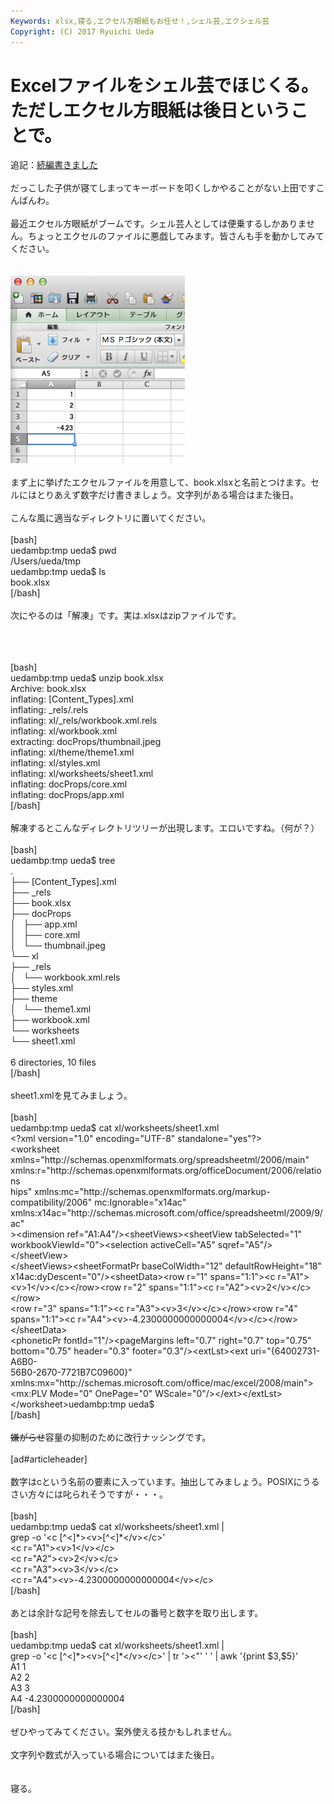 ```yaml
---
Keywords: xlsx,寝る,エクセル方眼紙もお任せ！,シェル芸,エクシェル芸
Copyright: (C) 2017 Ryuichi Ueda
---
```


# Excelファイルをシェル芸でほじくる。ただしエクセル方眼紙は後日ということで。
追記：<a href="http://blog.ueda.asia/?p=2417" title="Excelファイルをシェル芸でほじくる。（hxselect編）" target="_blank">続編書きました</a><br />
<br />
だっこした子供が寝てしまってキーボードを叩くしかやることがない上田ですこんばんわ。<br />
<br />
最近エクセル方眼紙がブームです。シェル芸人としては便乗するしかありません。ちょっとエクセルのファイルに悪戯してみます。皆さんも手を動かしてみてください。<br />
<br />
<br />
<a href="スクリーンショット-2014-03-26-23.05.29.png"><img src="スクリーンショット-2014-03-26-23.05.29-279x300.png" alt="スクリーンショット 2014-03-26 23.05.29" width="279" height="300" class="aligncenter size-medium wp-image-2399" /></a><br />
<br />
まず上に挙げたエクセルファイルを用意して、book.xlsxと名前とつけます。セルにはとりあえず数字だけ書きましょう。文字列がある場合はまた後日。<br />
<br />
こんな風に適当なディレクトリに置いてください。<br />
<br />
[bash]<br />
uedambp:tmp ueda$ pwd<br />
/Users/ueda/tmp<br />
uedambp:tmp ueda$ ls <br />
book.xlsx<br />
[/bash]<br />
<br />
次にやるのは「解凍」です。実は.xlsxはzipファイルです。<br />
<br />
<!--more--><br />
<br />
[bash]<br />
uedambp:tmp ueda$ unzip book.xlsx <br />
Archive: book.xlsx<br />
 inflating: [Content_Types].xml <br />
 inflating: _rels/.rels <br />
 inflating: xl/_rels/workbook.xml.rels <br />
 inflating: xl/workbook.xml <br />
 extracting: docProps/thumbnail.jpeg <br />
 inflating: xl/theme/theme1.xml <br />
 inflating: xl/styles.xml <br />
 inflating: xl/worksheets/sheet1.xml <br />
 inflating: docProps/core.xml <br />
 inflating: docProps/app.xml <br />
[/bash]<br />
<br />
解凍するとこんなディレクトリツリーが出現します。エロいですね。（何が？）<br />
<br />
[bash]<br />
uedambp:tmp ueda$ tree<br />
.<br />
├── [Content_Types].xml<br />
├── _rels<br />
├── book.xlsx<br />
├── docProps<br />
│   ├── app.xml<br />
│   ├── core.xml<br />
│   └── thumbnail.jpeg<br />
└── xl<br />
 ├── _rels<br />
 │   └── workbook.xml.rels<br />
 ├── styles.xml<br />
 ├── theme<br />
 │   └── theme1.xml<br />
 ├── workbook.xml<br />
 └── worksheets<br />
 └── sheet1.xml<br />
<br />
6 directories, 10 files<br />
[/bash]<br />
<br />
sheet1.xmlを見てみましょう。<br />
<br />
[bash]<br />
uedambp:tmp ueda$ cat xl/worksheets/sheet1.xml <br />
&lt;?xml version=&quot;1.0&quot; encoding=&quot;UTF-8&quot; standalone=&quot;yes&quot;?&gt;<br />
&lt;worksheet <br />
xmlns=&quot;http://schemas.openxmlformats.org/spreadsheetml/2006/main&quot; <br />
xmlns:r=&quot;http://schemas.openxmlformats.org/officeDocument/2006/relations<br />
hips&quot; xmlns:mc=&quot;http://schemas.openxmlformats.org/markup-<br />
compatibility/2006&quot; mc:Ignorable=&quot;x14ac&quot; <br />
xmlns:x14ac=&quot;http://schemas.microsoft.com/office/spreadsheetml/2009/9/ac&quot;<br />
&gt;&lt;dimension ref=&quot;A1:A4&quot;/&gt;&lt;sheetViews&gt;&lt;sheetView tabSelected=&quot;1&quot; <br />
workbookViewId=&quot;0&quot;&gt;&lt;selection activeCell=&quot;A5&quot; sqref=&quot;A5&quot;/&gt;&lt;/sheetView&gt;<br />
&lt;/sheetViews&gt;&lt;sheetFormatPr baseColWidth=&quot;12&quot; defaultRowHeight=&quot;18&quot; <br />
x14ac:dyDescent=&quot;0&quot;/&gt;&lt;sheetData&gt;&lt;row r=&quot;1&quot; spans=&quot;1:1&quot;&gt;&lt;c r=&quot;A1&quot;&gt;<br />
&lt;v&gt;1&lt;/v&gt;&lt;/c&gt;&lt;/row&gt;&lt;row r=&quot;2&quot; spans=&quot;1:1&quot;&gt;&lt;c r=&quot;A2&quot;&gt;&lt;v&gt;2&lt;/v&gt;&lt;/c&gt;&lt;/row&gt;<br />
&lt;row r=&quot;3&quot; spans=&quot;1:1&quot;&gt;&lt;c r=&quot;A3&quot;&gt;&lt;v&gt;3&lt;/v&gt;&lt;/c&gt;&lt;/row&gt;&lt;row r=&quot;4&quot; <br />
spans=&quot;1:1&quot;&gt;&lt;c r=&quot;A4&quot;&gt;&lt;v&gt;-4.2300000000000004&lt;/v&gt;&lt;/c&gt;&lt;/row&gt;&lt;/sheetData&gt;<br />
&lt;phoneticPr fontId=&quot;1&quot;/&gt;&lt;pageMargins left=&quot;0.7&quot; right=&quot;0.7&quot; top=&quot;0.75&quot; <br />
bottom=&quot;0.75&quot; header=&quot;0.3&quot; footer=&quot;0.3&quot;/&gt;&lt;extLst&gt;&lt;ext uri=&quot;{64002731-A6B0-<br />
56B0-2670-7721B7C09600}&quot; <br />
xmlns:mx=&quot;http://schemas.microsoft.com/office/mac/excel/2008/main&quot;&gt;<br />
&lt;mx:PLV Mode=&quot;0&quot; OnePage=&quot;0&quot; WScale=&quot;0&quot;/&gt;&lt;/ext&gt;&lt;/extLst&gt;<br />
&lt;/worksheet&gt;uedambp:tmp ueda$ <br />
[/bash]<br />
<br />
<del>嫌がらせ</del>容量の抑制のために改行ナッシングです。<br />
<br />
[ad#articleheader]<br />
<br />
数字はcという名前の要素に入っています。抽出してみましょう。POSIXにうるさい方々には叱られそうですが・・・。<br />
<br />
[bash]<br />
uedambp:tmp ueda$ cat xl/worksheets/sheet1.xml |<br />
 grep -o '&lt;c [^&lt;]*&gt;&lt;v&gt;[^&lt;]*&lt;/v&gt;&lt;/c&gt;'<br />
&lt;c r=&quot;A1&quot;&gt;&lt;v&gt;1&lt;/v&gt;&lt;/c&gt;<br />
&lt;c r=&quot;A2&quot;&gt;&lt;v&gt;2&lt;/v&gt;&lt;/c&gt;<br />
&lt;c r=&quot;A3&quot;&gt;&lt;v&gt;3&lt;/v&gt;&lt;/c&gt;<br />
&lt;c r=&quot;A4&quot;&gt;&lt;v&gt;-4.2300000000000004&lt;/v&gt;&lt;/c&gt;<br />
[/bash]<br />
<br />
あとは余計な記号を除去してセルの番号と数字を取り出します。<br />
<br />
[bash]<br />
uedambp:tmp ueda$ cat xl/worksheets/sheet1.xml |<br />
 grep -o '&lt;c [^&lt;]*&gt;&lt;v&gt;[^&lt;]*&lt;/v&gt;&lt;/c&gt;' | tr '&gt;&lt;&quot;' ' ' | awk '{print $3,$5}'<br />
A1 1<br />
A2 2<br />
A3 3<br />
A4 -4.2300000000000004<br />
[/bash]<br />
<br />
ぜひやってみてください。案外使える技かもしれません。<br />
<br />
文字列や数式が入っている場合についてはまた後日。<br />
<br />
<br />
寝る。

